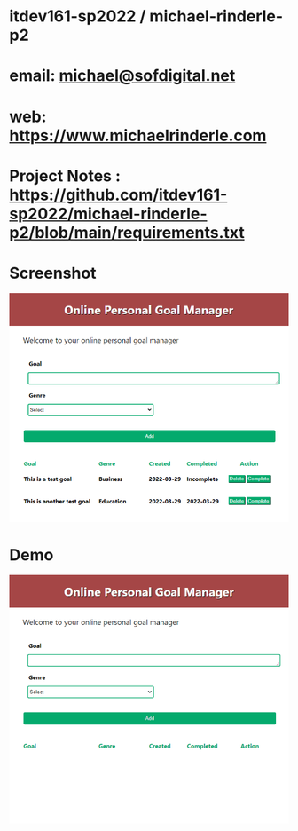 # itdev161-sp2022 / michael-rinderle-p2

# email: michael@sofdigital.net
# web: https://www.michaelrinderle.com

# Project Notes : https://github.com/itdev161-sp2022/michael-rinderle-p2/blob/main/requirements.txt

# Screenshot
![Screenshot](screenshot.png)

# Demo
![Screenshot](demo.gif)